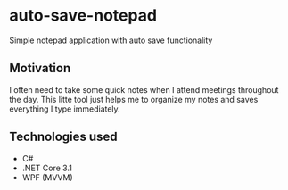 # auto-save-notepad
Simple notepad application with auto save functionality

## Motivation
I often need to take some quick notes when I attend meetings throughout the day. This litte tool just helps me to organize my notes and saves everything I type immediately.

## Technologies used
- C#
- .NET Core 3.1
- WPF (MVVM)
